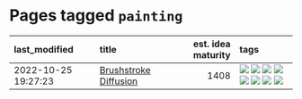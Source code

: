 # Pages tagged `painting`

|last_modified|title|est. idea maturity|tags
|:---|:---|---:|:---|
|2022-10-25 19:27:23|[Brushstroke Diffusion](../brushstroke-diffusion.md)|1408|[![](https://img.shields.io/badge/tag-artisticstyletransfer-b7fb0)](../tags/artisticstyletransfer.md) [![](https://img.shields.io/badge/tag-creativity-b25b5)](../tags/creativity.md) [![](https://img.shields.io/badge/tag-deepgenerativemodeling-76bb24)](../tags/deepgenerativemodeling.md) [![](https://img.shields.io/badge/tag-experimental-aa21fc)](../tags/experimental.md) [![](https://img.shields.io/badge/tag-imageprocessing-496a1)](../tags/imageprocessing.md) [![](https://img.shields.io/badge/tag-modeltraining-683f3)](../tags/modeltraining.md) [![](https://img.shields.io/badge/tag-painting-96bcc)](../tags/painting.md) [![](https://img.shields.io/badge/tag-wip-c4c41f)](../tags/wip.md)|